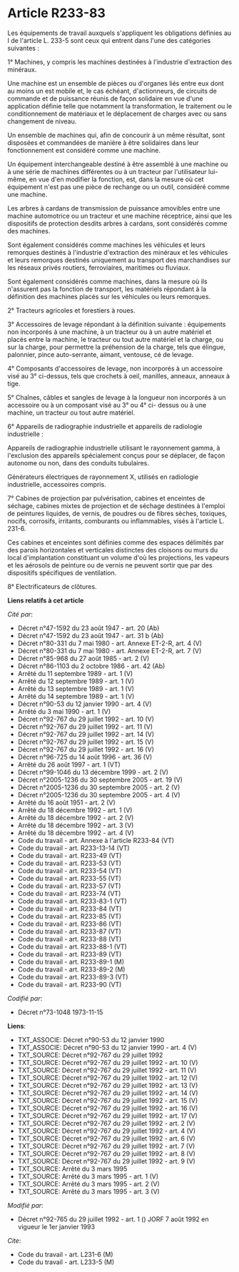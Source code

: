 # Article R233-83

Les équipements de travail auxquels s'appliquent les obligations définies au I de l'article L. 233-5 sont ceux qui entrent
dans l'une des catégories suivantes :

1° Machines, y compris les machines destinées à l'industrie d'extraction des minéraux.

Une machine est un ensemble de pièces ou d'organes liés entre eux dont au moins un est mobile et, le cas échéant,
d'actionneurs, de circuits de commande et de puissance réunis de façon solidaire en vue d'une application définie telle que
notamment la transformation, le traitement ou le conditionnement de matériaux et le déplacement de charges avec ou sans
changement de niveau.

Un ensemble de machines qui, afin de concourir à un même résultat, sont disposées et commandées de manière à être solidaires
dans leur fonctionnement est considéré comme une machine.

Un équipement interchangeable destiné à être assemblé à une machine ou à une série de machines différentes ou à un tracteur
par l'utilisateur lui-même, en vue d'en modifier la fonction, est, dans la mesure où cet équipement n'est pas une pièce de
rechange ou un outil, considéré comme une machine.

Les arbres à cardans de transmission de puissance amovibles entre une machine automotrice ou un tracteur et une machine
réceptrice, ainsi que les dispositifs de protection desdits arbres à cardans, sont considérés comme des machines.

Sont également considérés comme machines les véhicules et leurs remorques destinés à l'industrie d'extraction des minéraux et
les véhicules et leurs remorques destinés uniquement au transport des marchandises sur les réseaux privés routiers,
ferroviaires, maritimes ou fluviaux.

Sont également considérés comme machines, dans la mesure où ils n'assurent pas la fonction de transport, les matériels
répondant à la définition des machines placés sur les véhicules ou leurs remorques.

2° Tracteurs agricoles et forestiers à roues.

3° Accessoires de levage répondant à la définition suivante : équipements non incorporés à une machine, à un tracteur ou à un
autre matériel et placés entre la machine, le tracteur ou tout autre matériel et la charge, ou sur la charge, pour permettre
la préhension de la charge, tels que élingue, palonnier, pince auto-serrante, aimant, ventouse, cé de levage.

4° Composants d'accessoires de levage, non incorporés à un accessoire visé au 3° ci-dessus, tels que crochets à oeil,
manilles, anneaux, anneaux à tige.

5° Chaînes, câbles et sangles de levage à la longueur non incorporés à un accessoire ou à un composant visé au 3° ou 4° ci-
dessus ou à une machine, un tracteur ou tout autre matériel.

6° Appareils de radiographie industrielle et appareils de radiologie industrielle :

Appareils de radiographie industrielle utilisant le rayonnement gamma, à l'exclusion des appareils spécialement conçus pour
se déplacer, de façon autonome ou non, dans des conduits tubulaires.

Générateurs électriques de rayonnement X, utilisés en radiologie industrielle, accessoires compris.

7° Cabines de projection par pulvérisation, cabines et enceintes de séchage, cabines mixtes de projection et de séchage
destinées à l'emploi de peintures liquides, de vernis, de poudres ou de fibres sèches, toxiques, nocifs, corrosifs,
irritants, comburants ou inflammables, visés à l'article L. 231-6.

Ces cabines et enceintes sont définies comme des espaces délimités par des parois horizontales et verticales distinctes des
cloisons ou murs du local d'implantation constituant un volume d'où les projections, les vapeurs et les aérosols de peinture
ou de vernis ne peuvent sortir que par des dispositifs spécifiques de ventilation.

8° Electrificateurs de clôtures.

**Liens relatifs à cet article**

_Cité par_:

  - Décret n°47-1592 du 23 août 1947 - art. 20 (Ab)
  - Décret n°47-1592 du 23 août 1947 - art. 31 b (Ab)
  - Décret n°80-331 du 7 mai 1980 - art. Annexe ET-2-R, art. 4 (V)
  - Décret n°80-331 du 7 mai 1980 - art. Annexe ET-2-R, art. 7 (V)
  - Décret n°85-968 du 27 août 1985 - art. 2 (V)
  - Décret n°86-1103 du 2 octobre 1986 - art. 42 (Ab)
  - Arrêté du 11 septembre 1989 - art. 1 (V)
  - Arrêté du 12 septembre 1989 - art. 1 (V)
  - Arrêté du 13 septembre 1989 - art. 1 (V)
  - Arrêté du 14 septembre 1989 - art. 1 (V)
  - Décret n°90-53 du 12 janvier 1990 - art. 4 (V)
  - Arrêté du 3 mai 1990 - art. 1 (V)
  - Décret n°92-767 du 29 juillet 1992 - art. 10 (V)
  - Décret n°92-767 du 29 juillet 1992 - art. 11 (V)
  - Décret n°92-767 du 29 juillet 1992 - art. 14 (V)
  - Décret n°92-767 du 29 juillet 1992 - art. 15 (V)
  - Décret n°92-767 du 29 juillet 1992 - art. 16 (V)
  - Décret n°96-725 du 14 août 1996 - art. 36 (V)
  - Arrêté du 26 août 1997 - art. 1 (VT)
  - Décret n°99-1046 du 13 décembre 1999 - art. 2 (V)
  - Décret n°2005-1236 du 30 septembre 2005 - art. 19 (V)
  - Décret n°2005-1236 du 30 septembre 2005 - art. 2 (V)
  - Décret n°2005-1236 du 30 septembre 2005 - art. 4 (V)
  - Arrêté du 16 août 1951 - art. 2 (V)
  - Arrêté du 18 décembre 1992 - art. 1 (V)
  - Arrêté du 18 décembre 1992 - art. 2 (V)
  - Arrêté du 18 décembre 1992 - art. 3 (V)
  - Arrêté du 18 décembre 1992 - art. 4 (V)
  - Code du travail - art. Annexe à l'article R233-84 (VT)
  - Code du travail - art. R233-13-14 (VT)
  - Code du travail - art. R233-49 (VT)
  - Code du travail - art. R233-53 (VT)
  - Code du travail - art. R233-54 (VT)
  - Code du travail - art. R233-55 (VT)
  - Code du travail - art. R233-57 (VT)
  - Code du travail - art. R233-74 (VT)
  - Code du travail - art. R233-83-1 (VT)
  - Code du travail - art. R233-84 (VT)
  - Code du travail - art. R233-85 (VT)
  - Code du travail - art. R233-86 (VT)
  - Code du travail - art. R233-87 (VT)
  - Code du travail - art. R233-88 (VT)
  - Code du travail - art. R233-88-1 (VT)
  - Code du travail - art. R233-89 (VT)
  - Code du travail - art. R233-89-1 (M)
  - Code du travail - art. R233-89-2 (M)
  - Code du travail - art. R233-89-3 (VT)
  - Code du travail - art. R233-90 (VT)

_Codifié par_:

  - Décret n°73-1048 1973-11-15

**Liens**:

  - TXT_ASSOCIE: Décret n°90-53 du 12 janvier 1990
  - TXT_ASSOCIE: Décret n°90-53 du 12 janvier 1990 - art. 4 (V)
  - TXT_SOURCE: Décret n°92-767 du 29 juillet 1992
  - TXT_SOURCE: Décret n°92-767 du 29 juillet 1992 - art. 10 (V)
  - TXT_SOURCE: Décret n°92-767 du 29 juillet 1992 - art. 11 (V)
  - TXT_SOURCE: Décret n°92-767 du 29 juillet 1992 - art. 12 (V)
  - TXT_SOURCE: Décret n°92-767 du 29 juillet 1992 - art. 13 (V)
  - TXT_SOURCE: Décret n°92-767 du 29 juillet 1992 - art. 14 (V)
  - TXT_SOURCE: Décret n°92-767 du 29 juillet 1992 - art. 15 (V)
  - TXT_SOURCE: Décret n°92-767 du 29 juillet 1992 - art. 16 (V)
  - TXT_SOURCE: Décret n°92-767 du 29 juillet 1992 - art. 17 (V)
  - TXT_SOURCE: Décret n°92-767 du 29 juillet 1992 - art. 2 (V)
  - TXT_SOURCE: Décret n°92-767 du 29 juillet 1992 - art. 4 (V)
  - TXT_SOURCE: Décret n°92-767 du 29 juillet 1992 - art. 6 (V)
  - TXT_SOURCE: Décret n°92-767 du 29 juillet 1992 - art. 7 (V)
  - TXT_SOURCE: Décret n°92-767 du 29 juillet 1992 - art. 8 (V)
  - TXT_SOURCE: Décret n°92-767 du 29 juillet 1992 - art. 9 (V)
  - TXT_SOURCE: Arrêté du 3 mars 1995
  - TXT_SOURCE: Arrêté du 3 mars 1995 - art. 1 (V)
  - TXT_SOURCE: Arrêté du 3 mars 1995 - art. 2 (V)
  - TXT_SOURCE: Arrêté du 3 mars 1995 - art. 3 (V)

_Modifié par_:

  - Décret n°92-765 du 29 juillet 1992 - art. 1 () JORF 7 août 1992 en vigueur le 1er janvier 1993

_Cite_:

  - Code du travail - art. L231-6 (M)
  - Code du travail - art. L233-5 (M)
